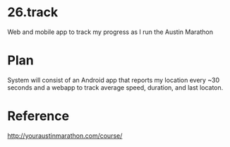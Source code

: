 # 26.track
Web and mobile app to track my progress as I run the Austin Marathon


# Plan
System will consist of an Android app that reports my location every ~30 seconds and a webapp to track average speed, duration, and last locaton.

# Reference
http://youraustinmarathon.com/course/
